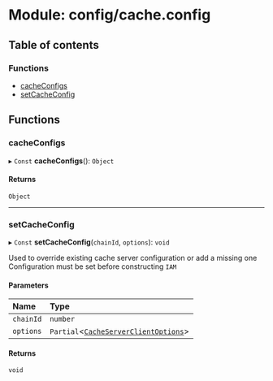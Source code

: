 # Module: config/cache.config

## Table of contents

### Functions

- [cacheConfigs](config_cache_config.md#cacheconfigs)
- [setCacheConfig](config_cache_config.md#setcacheconfig)

## Functions

### cacheConfigs

▸ `Const` **cacheConfigs**(): `Object`

#### Returns

`Object`

___

### setCacheConfig

▸ `Const` **setCacheConfig**(`chainId`, `options`): `void`

Used to override existing cache server configuration or add a missing one
Configuration must be set before constructing `IAM`

#### Parameters

| Name | Type |
| :------ | :------ |
| `chainId` | `number` |
| `options` | `Partial`<[`CacheServerClientOptions`](../interfaces/modules_cacheClient_cacheClient_types.CacheServerClientOptions.md)\> |

#### Returns

`void`
